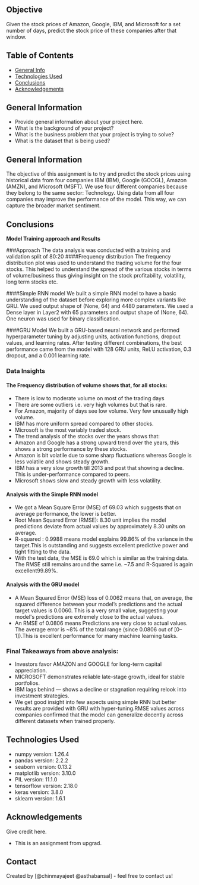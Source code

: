 ## **Objective**

Given the stock prices of Amazon, Google, IBM, and Microsoft for a set number of days, predict the stock price of these companies after that window.

## Table of Contents
* [General Info](#general-information)
* [Technologies Used](#technologies-used)
* [Conclusions](#conclusions)
* [Acknowledgements](#acknowledgements)

<!-- You can include any other section that is pertinent to your problem -->

## General Information
- Provide general information about your project here.
- What is the background of your project?
- What is the business problem that your project is trying to solve?
- What is the dataset that is being used?

## General Information

The objective of this assignment is to try and predict the stock prices using historical data from four companies IBM (IBM), Google (GOOGL), Amazon (AMZN), and Microsoft (MSFT).
We use four different companies because they belong to the same sector: Technology. Using data from all four companies may improve the performance of the model. This way, we can capture the broader market sentiment.

## Conclusions
**Model Training approach and Results**


###Approach
The data analysis was conducted with a training and validation split of 80:20
####Frequency distribution
The frequency distribution plot was used to understand the trading volume for the four stocks. This helped to understand the spread of the various stocks in terms of volume/business thus giving insight on the stock profitability, volatility, long term stocks etc.

####Simple RNN model
We built a simple RNN model to have a basic understanding of the dataset before exploring more complex variants like GRU. We used output shape of (None, 64) and 4480 parameters. We used a Dense layer in Layer2 with 65 parameters and output shape of (None, 64). One neuron was used for binary classification.

####GRU Model
We built a GRU-based neural network and performed hyperparameter tuning by adjusting units, activation functions, dropout values, and learning rates. After testing different combinations, the best performance came from the model with 128 GRU units, ReLU activation, 0.3 dropout, and a 0.001 learning rate.

### Data Insights
#### The Frequency distribution of volume shows that, for all stocks:
- There is low to moderate volume on most of the trading days
- There are some outliers i.e. very high volumes but that is rare.
- For Amazon, majority of days see low volume. Very few unusually high volume.
- IBM has more uniform spread compared to other stocks.
- Microsoft is the most variably traded stock.
- The trend analysis of the stocks over the years shows that:
- Amazon and Google has a strong upward trend over the years, this shows a strong performance by these stocks.
- Amazon is bit volatile due to some sharp fluctuations whereas Google is less volatile and shows steady growth.
- IBM has a very slow growth till 2013 and post that showing a decline. This is under-performance compared to peers.
- Microsoft shows slow and steady growth with less volatility.

#### Analysis with the Simple RNN model
- We got a Mean Square Error (MSE) of 69.03 which suggests that on average performance, the lower is better.
- Root Mean Squared Error (RMSE): 8.30 unit implies the model predictions deviate from actual values by approximately 8.30 units on average.
- R-squared : 0.9988 means model explains 99.86% of the variance in the target.This is outstanding and suggests excellent predictive power and tight fitting to the data.
- With the test data, the MSE is 69.0 which is similar as the training data. The RMSE still remains around the same i.e. ~7.5 and R-Squared is again excellent99.89%.

#### Analysis with the GRU model
- A Mean Squared Error (MSE) loss of 0.0062 means that, on average, the squared difference between your model’s predictions and the actual target values is 0.0060. This is a very small value, suggesting your model's predictions are extremely close to the actual values.
- An RMSE of 0.0806 means Predictions are very close to actual values. The average error is ~8% of the total range (since 0.0806 out of [0–1]).This is excellent performance for many machine learning tasks.

### Final Takeaways from above analysis:
- Investors favor AMAZON and GOOGLE for long-term capital appreciation.
- MICROSOFT demonstrates reliable late-stage growth, ideal for stable portfolios.
- IBM lags behind — shows a decline or stagnation requiring relook into investment strategies.
- We get good insight into few aspects using simple RNN but better results are provided with GRU with hyper-tuning.RMSE values across companies confirmed that the model can generalize decently across different datasets when trained properly.


## Technologies Used
- numpy version: 1.26.4
- pandas version: 2.2.2
- seaborn version: 0.13.2
- matplotlib version: 3.10.0
- PIL version: 11.1.0
- tensorflow version: 2.18.0
- keras version: 3.8.0
- sklearn version: 1.6.1


<!-- As the libraries versions keep on changing, it is recommended to mention the version of library used in this project -->

## Acknowledgements
Give credit here.
- This is an assignment from upgrad.

## Contact
Created by [@chinmayajeet @asthabansal] - feel free to contact us!


<!-- Optional -->
<!-- ## License -->
<!-- This project is open source and available under the [... License](). -->

<!-- You don't have to include all sections - just the one's relevant to your project -->